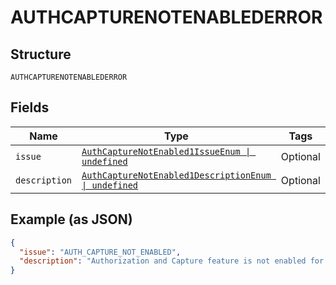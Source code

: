 
# AUTHCAPTURENOTENABLEDERROR

## Structure

`AUTHCAPTURENOTENABLEDERROR`

## Fields

| Name | Type | Tags | Description |
|  --- | --- | --- | --- |
| `issue` | [`AuthCaptureNotEnabled1IssueEnum \| undefined`](../../doc/models/auth-capture-not-enabled-1-issue-enum.md) | Optional | - |
| `description` | [`AuthCaptureNotEnabled1DescriptionEnum \| undefined`](../../doc/models/auth-capture-not-enabled-1-description-enum.md) | Optional | - |

## Example (as JSON)

```json
{
  "issue": "AUTH_CAPTURE_NOT_ENABLED",
  "description": "Authorization and Capture feature is not enabled for the merchant. Make sure that the recipient of the funds is a verified business account."
}
```

